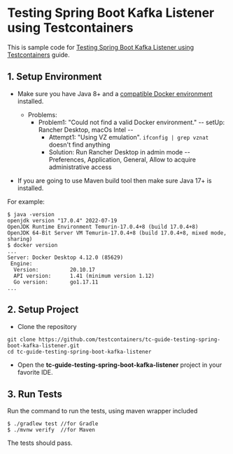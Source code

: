 # Testing Spring Boot Kafka Listener using Testcontainers

This is sample code for [Testing Spring Boot Kafka Listener using Testcontainers](https://testcontainers.com/guides/testing-spring-boot-kafka-listener-using-testcontainers) guide.

## 1. Setup Environment
* Make sure you have Java 8+ and a [compatible Docker environment](https://www.testcontainers.org/supported_docker_environment/) installed.
  * Problems:
    * Problem1: "Could not find a valid Docker environment." -- setUp: Rancher Desktop, macOs Intel --
      * Attempt1: "Using VZ emulation". `ifconfig | grep vznat` doesn't find anything
      * Solution: Run Rancher Desktop in admin mode -- Preferences, Application, General, Allow to acquire administrative access

* If you are going to use Maven build tool then make sure Java 17+ is installed.

For example:

```shell
$ java -version
openjdk version "17.0.4" 2022-07-19
OpenJDK Runtime Environment Temurin-17.0.4+8 (build 17.0.4+8)
OpenJDK 64-Bit Server VM Temurin-17.0.4+8 (build 17.0.4+8, mixed mode, sharing)
$ docker version
...
Server: Docker Desktop 4.12.0 (85629)
 Engine:
  Version:          20.10.17
  API version:      1.41 (minimum version 1.12)
  Go version:       go1.17.11
...
```

## 2. Setup Project

* Clone the repository

```shell
git clone https://github.com/testcontainers/tc-guide-testing-spring-boot-kafka-listener.git
cd tc-guide-testing-spring-boot-kafka-listener
```

* Open the **tc-guide-testing-spring-boot-kafka-listener** project in your favorite IDE.

## 3. Run Tests

Run the command to run the tests, using maven wrapper included

```shell
$ ./gradlew test //for Gradle
$ ./mvnw verify  //for Maven
```

The tests should pass.
